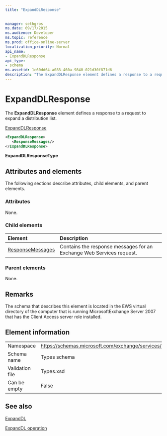```yaml
---
title: "ExpandDLResponse"
 
 
manager: sethgros
ms.date: 09/17/2015
ms.audience: Developer
ms.topic: reference
ms.prod: office-online-server
localization_priority: Normal
api_name:
- ExpandDLResponse
api_type:
- schema
ms.assetid: 1c60dd64-a083-460a-9840-021d30f871d6
description: "The ExpandDLResponse element defines a response to a request to expand a distribution list."
---
```


# ExpandDLResponse

The **ExpandDLResponse** element defines a response to a request to expand a distribution list. 
  
[ExpandDLResponse](expanddlresponse.md)
  
```xml
<ExpandDLResponse>
   <ResponseMessages/>
</ExpandDLResponse>
```

 **ExpandDLResponseType**
## Attributes and elements

The following sections describe attributes, child elements, and parent elements.
  
### Attributes

None.
  
### Child elements

|**Element**|**Description**|
|:-----|:-----|
|[ResponseMessages](responsemessages.md) <br/> |Contains the response messages for an Exchange Web Services request.  <br/> |
   
### Parent elements

None.
  
## Remarks

The schema that describes this element is located in the EWS virtual directory of the computer that is running MicrosoftExchange Server 2007 that has the Client Access server role installed.
  
## Element information

|||
|:-----|:-----|
|Namespace  <br/> |https://schemas.microsoft.com/exchange/services/2006/types  <br/> |
|Schema name  <br/> |Types schema  <br/> |
|Validation file  <br/> |Types.xsd  <br/> |
|Can be empty  <br/> |False  <br/> |
   
## See also



[ExpandDL](expanddl.md)
  
[ExpandDL operation](expanddl-operation.md)

